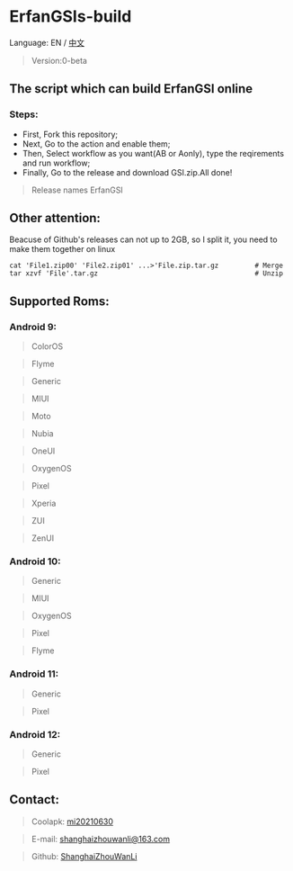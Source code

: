 # ErfanGSIs-build
Language: EN / <a href=README.md> 中文 </a> </span>
> Version:0-beta
## The script which can build ErfanGSI online
### Steps:
- First, Fork this repository;
- Next, Go to the action and enable them;
- Then, Select workflow as you want(AB or Aonly), type the reqirements and run workflow;
- Finally, Go to the release and download GSI.zip.All done!
> Release names ErfanGSI
## Other attention:
Beacuse of Github's releases can not up to 2GB, so I split it, you need to make them together on linux
```
cat 'File1.zip00' 'File2.zip01' ...>'File.zip.tar.gz         # Merge
tar xzvf 'File'.tar.gz                                       # Unzip
```
## Supported Roms:
### Android 9:
> ColorOS
	
> Flyme

> Generic

> MIUI	

> Moto	

> Nubia	

> OneUI	

> OxygenOS	

> Pixel	

> Xperia	

> ZUI	

> ZenUI

### Android 10:
> Generic

> MIUI
	
> OxygenOS

> Pixel

> Flyme

### Android 11:
> Generic
	
> Pixel

### Android 12:
> Generic
	
> Pixel

## Contact:
> Coolapk: [mi20210630](https://www.coolapk.com/u/mi20210630)

> E-mail: shanghaizhouwanli@163.com

> Github: [ShanghaiZhouWanLi](https://www.github.com/ShanghaiZhouWanLi)
